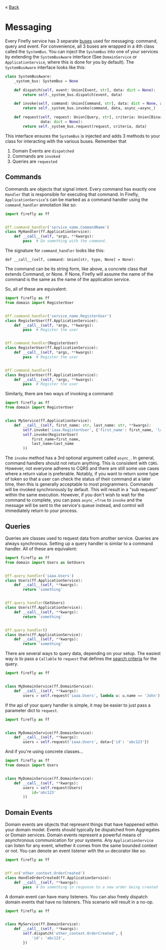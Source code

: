 &laquo; [Back](../index.md)

# Messaging

Every Firefly service has 3 separate [buses](https://en.wikipedia.org/wiki/Software_bus) used for 
messaging: command, query and event. For convenience, all 3 buses are wrapped in a 4th class called
the `SystemBus`. You can inject the `SystemBus` into one of your services by extending the `SystemBusAware`
interface (See `DomainService` or `ApplicationService`, where this is done for you by default). The
`SystemBusAware` interface looks like this:

```python
class SystemBusAware:
    _system_bus: SystemBus = None

    def dispatch(self, event: Union[Event, str], data: dict = None):
        return self._system_bus.dispatch(event, data)

    def invoke(self, command: Union[Command, str], data: dict = None, async_: bool = False):
        return self._system_bus.invoke(command, data, async_=async_)

    def request(self, request: Union[Query, str], criteria: Union[BinaryOp, Callable] = None,
                data: dict = None):
        return self._system_bus.request(request, criteria, data)
```

This interface ensures the `SystemBus` is injected and adds 3 methods to your class for interacting
with the various buses. Remember that

1. Domain Events are `dispatched`
2. Commands are `invoked`
3. Queries are `requested`

## Commands

Commands are objects that signal intent. Every command has exactly one `Handler` that is responsible
for executing that command. In Firefly, `ApplicationService`'s can be marked as a command handler
using the `command_handler` annotation like so:

```python
import firefly as ff


@ff.command_handler('service_name.CommandName')
class MyHandler(ff.ApplicationService):
    def __call__(self, *args, **kwargs):
        pass  # Do something with the command.

```

The signature for `command_handler` looks like this: 

`def __call__(self, command: Union[str, type, None] = None):`

The command can be its string form, like above, a concrete class that extends Command, or None. If
None, Firefly will assume the name of the command is the same as the name of the application service.

So, all of these are equivalent:

```python
import firefly as ff
from domain import RegisterUser


@ff.command_handler('service_name.RegisterUser')
class RegisterUser(ff.ApplicationService):
    def __call__(self, *args, **kwargs):
        pass  # Register the user


@ff.command_handler(RegisterUser)
class RegisterUser(ff.ApplicationService):
    def __call__(self, *args, **kwargs):
        pass  # Register the user


@ff.command_handler()
class RegisterUser(ff.ApplicationService):
    def __call__(self, *args, **kwargs):
        pass  # Register the user

```

Similarly, there are two ways of invoking a command:

```python
import firefly as ff
from domain import RegisterUser


class MyService(ff.ApplicationService):
    def __call__(self, first_name: str, last_name: str, **kwargs):
        self.invoke('iaaa.RegisterUser', {'first_name': first_name, 'last_name': last_name})   
        self.invoke(RegisterUser(
            first_name=first_name,
            last_name=last_name
        ))

```

The `invoke` method has a 3rd optional argument called `async_`. In general, command handlers
should not return anything. This is consistent with `CQRS`. However, not everyone adheres to CQRS
and there are still some use cases where a return value is preferable. Notably, if you want to return
some type of token so that a user can check the status of their command at a later time, then this
is generally acceptable to most programmers. Commands will be invoked synchronously by default. 
This will result in a "sub request" within the same execution. However, if you don't wish to wait for 
the command to complete, you can pass `async_=True` to `invoke` and the message will be sent to the 
service's queue instead, and control will immediately return to your process.

## Queries

Queries are classes used to request data from another service. Queries are always synchronous.
Setting up a query handler is similar to a command handler. All of these are equivalent:

```python
import firefly as ff
from domain import Users as GetUsers


@ff.query_handler('iaaa.Users')
class Users(ff.ApplicationService):
    def __call__(self, **kwargs):
        return 'something'


@ff.query_handler(GetUsers)
class Users(ff.ApplicationService):
    def __call__(self, **kwargs):
        return 'something'


@ff.query_handler()
class Users(ff.ApplicationService):
    def __call__(self, **kwargs):
        return 'something'

```

There are several ways to query data, depending on your setup. The easiest way is to pass a `Callable`
to `request` that defines the [search criteria](search-criteria.md) for the query.

```python
import firefly as ff


class MyDomainService(ff.DomainService):
    def __call__(self, **kwargs):
        users = self.request('iaaa.Users', lambda u: u.name == 'John')

```

If the api of your query handler is simple, it may be easier to just pass a parameter dict to
`request`.

```python
import firefly as ff


class MyDomainService(ff.DomainService):
    def __call__(self, **kwargs):
        users = self.request('iaaa.Users', data={'id': 'abc123'})

```

And if you're using concrete classes...

```python
import firefly as ff
from domain import Users


class MyDomainService(ff.DomainService):
    def __call__(self, **kwargs):
        users = self.request(Users(
            id='abc123'
        ))

```

## Domain Events

Domain events are objects that represent things that have happened within your domain model. Events
should typically be dispatched from Aggregates or Domain services. Domain events represent a powerful
means of asynchronous communication for your systems. Any `ApplicationService` can listen for any
event, whether it comes from the same bounded context or not. You can denote an event listener with
the `on` decorator like so:

```python
import firefly as ff


@ff.on('other_context.OrderCreated')
class HandleOrderCreated(ff.ApplicationService):
    def __call__(self, **kwargs):
        pass  # Do something in response to a new order being created

```

A domain event can have many listeners. You can also freely dispatch domain events that have no
listeners. This scenario will result in a no-op.

```python
import firefly as ff


class MyService(ff.DomainService):
    def __call__(self, **kwargs):
        self.dispatch('other_context.OrderCreated', {
            'id': 'abc123',
        })

```
